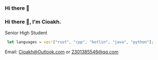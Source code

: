 ### Hi there 👋

<!--
**InkerXoe/InkerXoe** is a ✨ _special_ ✨ repository because its `README.md` (this file) appears on your GitHub profile.

Here are some ideas to get you started:

- 🔭 I’m currently working on ...
- 🌱 I’m currently learning ...
- 👯 I’m looking to collaborate on ...
- 🤔 I’m looking for help with ...
- 💬 Ask me about ...
- 📫 How to reach me: ...
- 😄 Pronouns: ...
- ⚡ Fun fact: ...
-->

### Hi there 👋, I'm Cioakh.
Senior High Student  

```Rust
 let languages = vec!["rust", "cpp", "kotlin", "java", "python"];
```

Email: Cioakh@Outlook.com  or  2301385546@qq.com  

